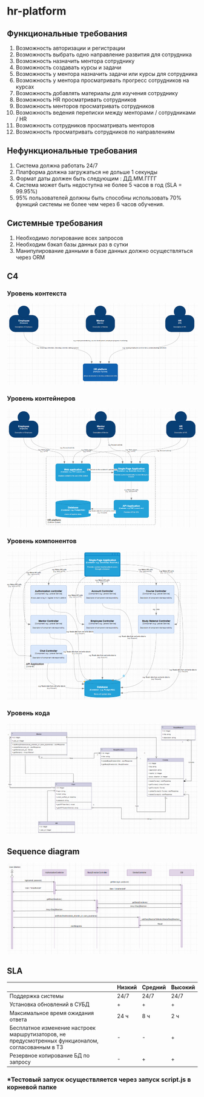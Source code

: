 # hr-platform

## Функциональные требования

1. Возможность авторизации и регистрации
2. Возможность выбрать одно направление развития для сотрудника
3. Возможность назначить ментора сотруднику
4. Возможность создавать курсы и задачи
5. Возможность у ментора назначить задачи или курсы для сотрудника
6. Возможность у ментора просматривать прогресс сотрудников на курсах
7. Возможность добавлять материалы для изучения сотруднику
8. Возможность HR просматривать сотрудников
9. Возможность менторов просматривать сотрудников
10. Возможность ведения переписки между менторами / сотрудниками / HR
11. Возможность сотрудников просматривать менторов
12. Возможность просматривать сотрудников по направлениям

## Нефункциональные требования

1. Система должна работать 24/7
2. Платформа должна загружаться не дольше 1 секунды
3. Формат даты должен быть следующим : ДД.ММ.ГГГГ
4. Система может быть недоступна не более 5 часов в год (SLA = 99.95%)
5. 95% пользователей должны быть способны использовать 70% функций системы не более чем через 6 часов обучения.

## Системные требования

1. Необходимо логирование всех запросов
2. Необходим бэкап базы данных раз в сутки
3. Манипулирование данными в базе данных должно осуществляться через ORM

## C4

### Уровень контекста

<img src="public/images/context.png">

### Уровень контейнеров

<img src="public/images/container.png">

### Уровень компонентов

<img src="public/images/component.png">

### Уровень кода

<img src="public/images/code.png">

## Sequence diagram

<img src="public/images/sequence.png">

## SLA

|                                                                                                    | Низкий | Средний | Высокий |
|----------------------------------------------------------------------------------------------------|--------|---------|---------|
| Поддержка системы                                                                                  | 24/7   | 24/7    | 24/7    |
| Установка обновлений в СУБД                                                                        | +      | +       | +       |
| Максимальное время ожидания ответа                                                                 | 24 ч   | 8 ч     | 2 ч     |
| Бесплатное изменение настроек маршрутизаторов, не предусмотренных функционалом, согласованным в ТЗ | -      | -       | +       |
| Резервное копирование БД по запросу                                                                | -      | +       | +       |

### *Тестовый запуск осуществляется через запуск script.js в корневой папке
